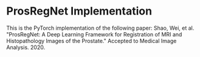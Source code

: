 # ProsRegNet Implementation

This is the PyTorch implementation of the following paper:
Shao, Wei, et al. "ProsRegNet: A Deep Learning Framework for Registration of MRI and Histopathology Images of the Prostate." Accepted to Medical Image Analysis. 2020.
